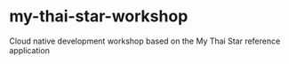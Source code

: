 # my-thai-star-workshop
Cloud native development workshop based on the My Thai Star reference application

